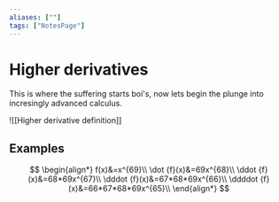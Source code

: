 ```yaml
---
aliases: [""]
tags: ["NotesPage"]
---
```


# Higher derivatives
This is where the suffering starts boi's, now lets begin the plunge into incresingly advanced calculus.

![[Higher derivative definition]]

## Examples

$$
\begin{align*}
f(x)&=x^{69}\\
\dot {f}(x)&=69x^{68}\\
\ddot {f}(x)&=68*69x^{67}\\
\dddot {f}(x)&=67*68*69x^{66}\\
\ddddot {f}(x)&=66*67*68*69x^{65}\\
\end{align*}
$$

